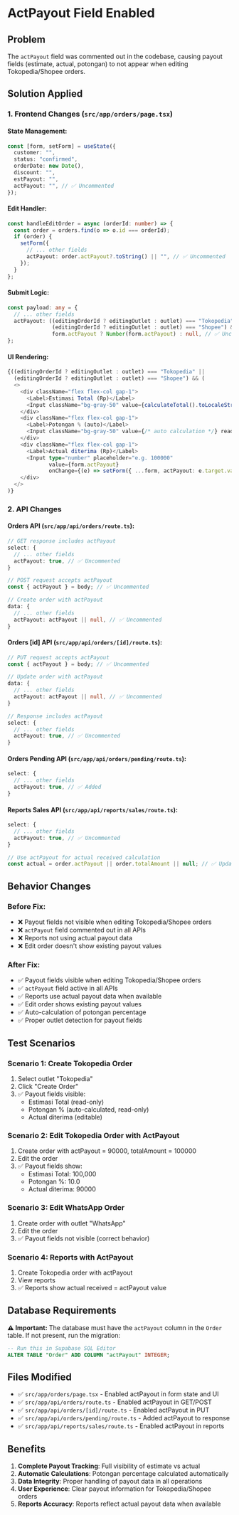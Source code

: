 # ActPayout Field Enabled

## Problem
The `actPayout` field was commented out in the codebase, causing payout fields (estimate, actual, potongan) to not appear when editing Tokopedia/Shopee orders.

## Solution Applied

### 1. Frontend Changes (`src/app/orders/page.tsx`)

#### **State Management:**
```typescript
const [form, setForm] = useState({
  customer: "",
  status: "confirmed",
  orderDate: new Date(),
  discount: "",
  estPayout: "",
  actPayout: "", // ✅ Uncommented
});
```

#### **Edit Handler:**
```typescript
const handleEditOrder = async (orderId: number) => {
  const order = orders.find(o => o.id === orderId);
  if (order) {
    setForm({
      // ... other fields
      actPayout: order.actPayout?.toString() || "", // ✅ Uncommented
    });
  }
};
```

#### **Submit Logic:**
```typescript
const payload: any = {
  // ... other fields
  actPayout: ((editingOrderId ? editingOutlet : outlet) === "Tokopedia" || 
              (editingOrderId ? editingOutlet : outlet) === "Shopee") && 
              form.actPayout ? Number(form.actPayout) : null, // ✅ Uncommented
};
```

#### **UI Rendering:**
```typescript
{((editingOrderId ? editingOutlet : outlet) === "Tokopedia" || 
  (editingOrderId ? editingOutlet : outlet) === "Shopee") && (
  <>
    <div className="flex flex-col gap-1">
      <Label>Estimasi Total (Rp)</Label>
      <Input className="bg-gray-50" value={calculateTotal().toLocaleString("id-ID")} readOnly />
    </div>
    <div className="flex flex-col gap-1">
      <Label>Potongan % (auto)</Label>
      <Input className="bg-gray-50" value={/* auto calculation */} readOnly />
    </div>
    <div className="flex flex-col gap-1">
      <Label>Actual diterima (Rp)</Label>
      <Input type="number" placeholder="e.g. 100000" 
             value={form.actPayout} 
             onChange={(e) => setForm({ ...form, actPayout: e.target.value })} />
    </div>
  </>
)}
```

### 2. API Changes

#### **Orders API (`src/app/api/orders/route.ts`):**
```typescript
// GET response includes actPayout
select: {
  // ... other fields
  actPayout: true, // ✅ Uncommented
}

// POST request accepts actPayout
const { actPayout } = body; // ✅ Uncommented

// Create order with actPayout
data: {
  // ... other fields
  actPayout: actPayout || null, // ✅ Uncommented
}
```

#### **Orders [id] API (`src/app/api/orders/[id]/route.ts`):**
```typescript
// PUT request accepts actPayout
const { actPayout } = body; // ✅ Uncommented

// Update order with actPayout
data: {
  // ... other fields
  actPayout: actPayout || null, // ✅ Uncommented
}

// Response includes actPayout
select: {
  // ... other fields
  actPayout: true, // ✅ Uncommented
}
```

#### **Orders Pending API (`src/app/api/orders/pending/route.ts`):**
```typescript
select: {
  // ... other fields
  actPayout: true, // ✅ Added
}
```

#### **Reports Sales API (`src/app/api/reports/sales/route.ts`):**
```typescript
select: {
  // ... other fields
  actPayout: true, // ✅ Uncommented
}

// Use actPayout for actual received calculation
const actual = order.actPayout || order.totalAmount || null; // ✅ Updated
```

## Behavior Changes

### **Before Fix:**
- ❌ Payout fields not visible when editing Tokopedia/Shopee orders
- ❌ `actPayout` field commented out in all APIs
- ❌ Reports not using actual payout data
- ❌ Edit order doesn't show existing payout values

### **After Fix:**
- ✅ Payout fields visible when editing Tokopedia/Shopee orders
- ✅ `actPayout` field active in all APIs
- ✅ Reports use actual payout data when available
- ✅ Edit order shows existing payout values
- ✅ Auto-calculation of potongan percentage
- ✅ Proper outlet detection for payout fields

## Test Scenarios

### **Scenario 1: Create Tokopedia Order**
1. Select outlet "Tokopedia"
2. Click "Create Order"
3. ✅ Payout fields visible:
   - Estimasi Total (read-only)
   - Potongan % (auto-calculated, read-only)
   - Actual diterima (editable)

### **Scenario 2: Edit Tokopedia Order with ActPayout**
1. Create order with actPayout = 90000, totalAmount = 100000
2. Edit the order
3. ✅ Payout fields show:
   - Estimasi Total: 100,000
   - Potongan %: 10.0
   - Actual diterima: 90000

### **Scenario 3: Edit WhatsApp Order**
1. Create order with outlet "WhatsApp"
2. Edit the order
3. ✅ Payout fields not visible (correct behavior)

### **Scenario 4: Reports with ActPayout**
1. Create Tokopedia order with actPayout
2. View reports
3. ✅ Reports show actual received = actPayout value

## Database Requirements

**⚠️ Important:** The database must have the `actPayout` column in the `Order` table. If not present, run the migration:

```sql
-- Run this in Supabase SQL Editor
ALTER TABLE "Order" ADD COLUMN "actPayout" INTEGER;
```

## Files Modified
- ✅ `src/app/orders/page.tsx` - Enabled actPayout in form state and UI
- ✅ `src/app/api/orders/route.ts` - Enabled actPayout in GET/POST
- ✅ `src/app/api/orders/[id]/route.ts` - Enabled actPayout in PUT
- ✅ `src/app/api/orders/pending/route.ts` - Added actPayout to response
- ✅ `src/app/api/reports/sales/route.ts` - Enabled actPayout in reports

## Benefits
1. **Complete Payout Tracking**: Full visibility of estimate vs actual
2. **Automatic Calculations**: Potongan percentage calculated automatically
3. **Data Integrity**: Proper handling of payout data in all operations
4. **User Experience**: Clear payout information for Tokopedia/Shopee orders
5. **Reports Accuracy**: Reports reflect actual payout data when available
